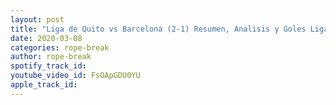 ```yaml
---
layout: post
title: "Liga de Quito vs Barcelona (2-1) Resumen, Analisis y Goles Liga Pro Fecha 4"
date: 2020-03-08
categories: rope-break
author: rope-break
spotify_track_id: 
youtube_video_id: FsOApGDU0YU
apple_track_id: 
---
```

